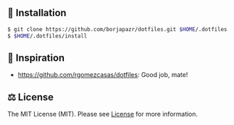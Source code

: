 ## 🚀 Installation
```bash
$ git clone https://github.com/borjapazr/dotfiles.git $HOME/.dotfiles
$ $HOME/.dotfiles/install
```

## 🤩 Inspiration
 * https://github.com/rgomezcasas/dotfiles: Good job, mate!

## ⚖️ License
The MIT License (MIT). Please see [License](LICENSE) for more information.
